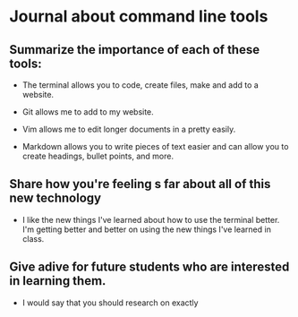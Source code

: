 # Journal about command line tools

## Summarize the importance of each of these tools:

- The terminal allows you to code, create files, make and add to a website.

- Git allows me to add to my website.

- Vim allows me to edit longer documents in a pretty easily.

- Markdown allows you to write pieces of text easier and can allow you to create headings, bullet points, and more.

## Share how you're feeling s far about all of this new technology

- I like the new things I've learned about how to use the terminal better. I'm getting better and better on using the new things I've learned in class.

## Give adive for future students who are interested in learning them.

- I would say that you should research on exactly 
